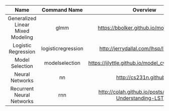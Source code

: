 | Name | Command Name | Overview | Further Reading
| :--: |:------------:|:--------:|:--------------:
| Generalized Linear Mixed Modeling | glmm | https://bbolker.github.io/morelia_2018/ |
| Logistic Regression | logisticregression | http://jerrydallal.com/lhsp/logistic.htm |
| Model Selection | modelselection | https://ijlyttle.github.io/model_cv_selection.html |
| Neural Networks     | nn | http://cs231n.github.io/ | http://www.deeplearningbook.org/ <br> http://hagan.okstate.edu/NNDesign.pdf |
| Recurrent Neural Networks | rnn | http://colah.github.io/posts/2015-08-Understanding-LSTMs/ |
